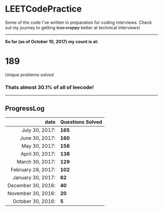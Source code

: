 # LEETCodePractice
Some of the code I've written in preparation for coding interviews. Check out my journey to getting ~~less crappy~~ better at technical interviews!

___

**So far (as of October 10, 2017) my count is at:**   
# 189
*Unique problems solved* 
### Thats almost 30.1% of all of leecode! 
___
## ProgressLog  
| date | Questions Solved |   
| -: | :- |   
| July 30, 2017: | **165** |   
| June 30, 2017: | **160** |   
| May 30, 2017: | **156** |   
| April 30, 2017: | **138** |   
| March 30, 2017: | **129** |   
| February 28, 2017: | **102** |   
| January 30, 2017: | **62** |   
| December 30, 2016: | **40** |   
| November 30, 2016: | **20** |   
| October 30, 2016: | **5**  |   
